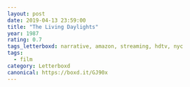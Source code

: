 ```yaml
---
layout: post 
date: 2019-04-13 23:59:00
title: "The Living Daylights"
year: 1987
rating: 0.7
tags_letterboxd: narrative, amazon, streaming, hdtv, nyc
tags:
  - film
category: Letterboxd
canonical: https://boxd.it/GJ90x
---
```

